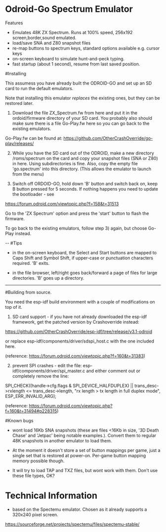 # Odroid-Go Spectrum Emulator

Features

- Emulates 48K ZX Spectrum. Runs at 100% speed, 256x192 screen,border,sound emulated.
- load/save SNA and Z80 snapshot files
- re-map buttons to spectrum keys, standard options available e.g. cursor keys
- on-screen keyboard to simulate hunt-and-peck typing.
- fast startup (about 1 second), resume from last saved position.

#Installing

This assumess you have already built the ODROID-GO and set up an SD card to run the default emulators.

Note that installing this emulator _replaces_ the existing ones, but they can be restored later.

1) Download the file ZX_Spectrum.fw from here and put it in the ordoid/firmware directory of your SD card. You probably 
also should make sure there is a file Go-Play.fw here so you can go back to the existing emulators.

Go-Play.fw can be found at: https://github.com/OtherCrashOverride/go-play/releases/

2) While you have the SD card out of the ODROID, make a new directory /roms/spectrum on the card and copy your snapshot files (SNA or Z80) in here.  Using subdirectories is fine.
Also, copy the empty file 'go.spectrum' into this directory. (This allows the
emulator to launch from the menu)

3) Switch off ORDOID-GO, hold down 'B' button and switch back on, keep  B button
pressed for 5 seconds. If nothing happens you need to update the bootloader - see

https://forum.odroid.com/viewtopic.php?f=158&t=31513


Go to the 'ZX Spectrum' option and press the 'start' button to flash the firmware.

To go back to the existing emulators, follow step 3) again, but choose Go-Play instead.

--
#Tips

- in the on-screen keyboard, the Select and Start buttons are mapped to Caps Shift
and Symbol Shift, if upper-case or punctuation characters required. 'B' exits.

- in the file browser, left/right goes back/forward a page of files for large directories. 'B' goes up a directory.

---
#Building from source.

You need the esp-idf build environment with a couple of modifications on top of it.

1) SD card support - if you have not already downloaded the esp-idf framework, get the patched version by Crashoverride instead: 

https://github.com/OtherCrashOverride/esp-idf/tree/release/v3.1-odroid

or replace esp-idf/components/driver/sdspi_host.c with the one included here.

(reference:  https://forum.odroid.com/viewtopic.php?f=160&t=31383)

2) prevent SPI crashes - edit the file:
esp-idf/components/driver/spi_master.c
and either comment out or completely remove  the line:

SPI_CHECK((handle->cfg.flags & SPI_DEVICE_HALFDUPLEX) || trans_desc->rxlength <= trans_desc->length, "rx length > tx length in full duplex mode", ESP_ERR_INVALID_ARG);

(reference: https://forum.odroid.com/viewtopic.php?f=160&t=31494#p228315)

#Known bugs

- wont load 16Kb SNA snapshots (these are files <16Kb in size, '3D Death Chase' and 'Jetpac' being
  notable examples.). Convert them to regular 48K snapshots in another emulator to load them.

- At the moment it doesn't store a set of button mappings per game, just a single set that
is restored at power-on. Per-game button mapping memory possible though.

- It will try to load TAP and TXZ files, but wont work with them. Don't use these file types, OK?

# Technical Information

- based on the Spectemu emulator. Chosen as it already supports a 320x240 pixel screen.

https://sourceforge.net/projects/spectemu/files/spectemu-stable/

